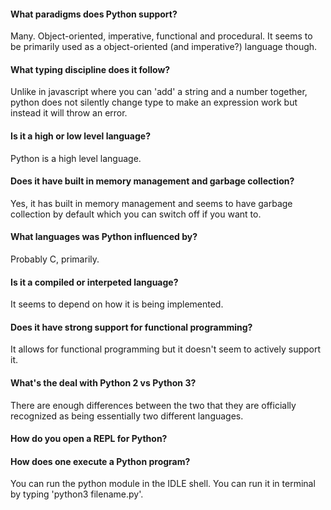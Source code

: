 #### What paradigms does Python support?

Many.  Object-oriented, imperative, functional and procedural.  It seems to be primarily used as a object-oriented (and imperative?) language though.

#### What typing discipline does it follow?
Unlike in javascript where you can 'add' a string and a number together, python does not silently change type to make an expression work but instead it will throw an error.

#### Is it a high or low level language?
Python is a high level language.
#### Does it have built in memory management and garbage collection?
Yes, it has built in memory management and seems to have garbage collection by default which you can switch off if you want to.

#### What languages was Python influenced by?
Probably C, primarily.

#### Is it a compiled or interpeted language?
It seems to depend on how it is being implemented.  

#### Does it have strong support for functional programming?
It allows for functional programming but it doesn't seem to actively support it.  

#### What's the deal with Python 2 vs Python 3?
There are enough differences between the two that they are officially recognized as being essentially two different languages.

#### How do you open a REPL for Python?


#### How does one execute a Python program?
You can run the python module in the IDLE shell.  You can run it in terminal by typing 'python3 filename.py'.
